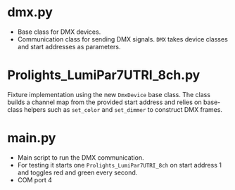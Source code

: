 # dmx.py

- Base class for DMX devices.
- Communication class for sending DMX signals. `DMX` takes device classes and start
  addresses as parameters.

# Prolights_LumiPar7UTRI_8ch.py

Fixture implementation using the new `DmxDevice` base class. The class builds a
channel map from the provided start address and relies on base-class helpers
such as `set_color` and `set_dimmer` to construct DMX frames.

# main.py

- Main script to run the DMX communication.
- For testing it starts one `Prolights_LumiPar7UTRI_8ch` on start address 1 and
  toggles red and green every second.
- COM port 4
